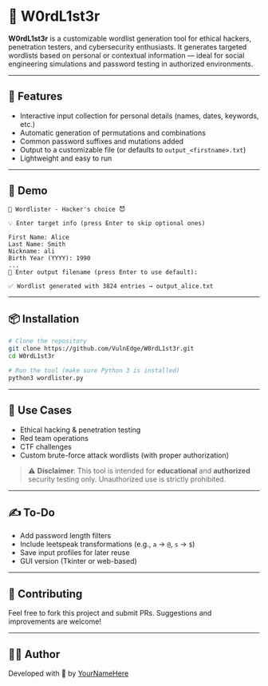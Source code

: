 # 🔐 W0rdL1st3r

**W0rdL1st3r** is a customizable wordlist generation tool for ethical hackers, penetration testers, and cybersecurity enthusiasts. It generates targeted wordlists based on personal or contextual information — ideal for social engineering simulations and password testing in authorized environments.

---

## 🚀 Features

- Interactive input collection for personal details (names, dates, keywords, etc.)
- Automatic generation of permutations and combinations
- Common password suffixes and mutations added
- Output to a customizable file (or defaults to `output_<firstname>.txt`)
- Lightweight and easy to run

---

## 📸 Demo

```
🔮 Wordlister - Hacker's choice 😈

💡 Enter target info (press Enter to skip optional ones)

First Name: Alice
Last Name: Smith
Nickname: ali
Birth Year (YYYY): 1990
...
📝 Enter output filename (press Enter to use default): 

✅ Wordlist generated with 3824 entries → output_alice.txt
```

---

## 📦 Installation

```bash
# Clone the repository
git clone https://github.com/VulnEdge/W0rdL1st3r.git
cd W0rdL1st3r

# Run the tool (make sure Python 3 is installed)
python3 wordlister.py
```

---

## 🧠 Use Cases

- Ethical hacking & penetration testing
- Red team operations
- CTF challenges
- Custom brute-force attack wordlists (with proper authorization)

> ⚠️ **Disclaimer**: This tool is intended for **educational** and **authorized** security testing only. Unauthorized use is strictly prohibited.

---

## ✍️ To-Do

- Add password length filters
- Include leetspeak transformations (e.g., `a` → `@`, `s` → `$`)
- Save input profiles for later reuse
- GUI version (Tkinter or web-based)

---

## 🤝 Contributing

Feel free to fork this project and submit PRs. Suggestions and improvements are welcome!

---

## 🧑‍💻 Author

Developed with 🖤 by [YourNameHere](https://github.com/yourusername)
